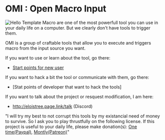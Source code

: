 # OMI : Open Macro Input
![Hello Template](https://github.com/EloiStree/2020_02_09_OpenMacroInput/blob/master/GitHubOmiTemplate.gif?raw=true)
Macro are one of the most powerfull tool you can use in your daily life on a computer.
But we clearly don't have tools to trigger them. 

OMI is a group of craftable tools that allow you to execute and triggers macro from the input source you want.

If you want to use or learn about the tool, go there:
- [Start points for new user]()

If you want to hack a bit the tool or communicate with them, go there:
- [Stat points of developer that want to hack the tools]

If you want to talk about the project or resquest modification, I am here:
- http://eloistree.page.link/talk (Discord)

"I will try my best to not corrupt this tools by my existancial need of money to survive. So I ask you to play thrustfully on the following license. If this project is useful to your daily life, please make donation(s): [One time(Paypal)](https://www.paypal.me/eloistree), [Montly(Patreon)](https://www.patreon.com/eloistree)"
